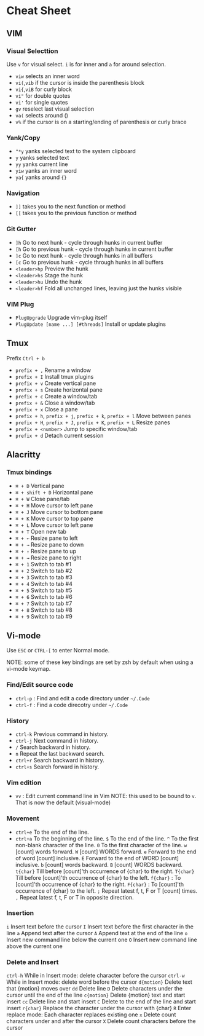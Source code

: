 # Cheat Sheet

## VIM

### Visual Selecttion

Use `v` for visual select. `i` is for inner and `a` for around selection.

- `viw` selects an inner word
- `vi(`,`vib` if the cursor is inside the parenthesis block
- `vi{`,`viB` for curly block
- `vi"` for double quotes
- `vi'` for single quotes
- `gv` reselect last visual selection
- `va(` selects around ()
- `v%` if the cursor is on a starting/ending of parenthesis or curly brace

### Yank/Copy

- `"*y` yanks selected text to the system clipboard
- `y` yanks selected text
- `yy` yanks current line
- `yiw` yanks an inner word
- `ya{` yanks around `{}`

### Navigation

- `]]` takes you to the next function or method
- `[[` takes you to the previous function or method

### Git Gutter

- `]h` Go to next hunk - cycle through hunks in current buffer
- `[h` Go to previous hunk - cycle through hunks in current buffer
- `]c` Go to next hunk - cycle through hunks in all buffers
- `[c` Go to previous hunk - cycle through hunks in all buffers
- `<leader>hp` Preview the hunk
- `<leader>hs` Stage the hunk
- `<leader>hu` Undo the hunk
- `<leader>hf` Fold all unchanged lines, leaving just the hunks visible

### VIM Plug

- `PlugUpgrade` Upgrade vim-plug itself
- `PlugUpdate [name ...] [#threads]` Install or update plugins

## Tmux

Prefix `Ctrl + b`

- `prefix + ,` Rename a window
- `prefix + I` Install tmux plugins
- `prefix + v` Create vertical pane
- `prefix + s` Create horizontal pane
- `prefix + c` Create a window/tab
- `prefix + &` Close a window/tab
- `prefix + x` Close a pane
- `prefix + h`, `prefix + j`, `prefix + k`, `prefix + l` Move between panes
- `prefix + H`, `prefix + J`, `prefix + K`, `prefix + L` Resize panes
- `prefix + <number>` Jump to specific window/tab
- `prefix + d` Detach current session

## Alacritty

### Tmux bindings

- `⌘ + D` Vertical pane
- `⌘ + shift + D` Horizontal pane
- `⌘ + W` Close pane/tab
- `⌘ + H` Move cursor to left pane
- `⌘ + J` Move cursor to bottom pane
- `⌘ + K` Move cursor to top pane
- `⌘ + L` Move cursor to left pane
- `⌘ + T` Open new tab
- `⌘ + ←` Resize pane to left
- `⌘ + →` Resize pane to down
- `⌘ + ↑` Resize pane to up
- `⌘ + →` Resize pane to right
- `⌘ + 1` Switch to tab #1
- `⌘ + 2` Switch to tab #2
- `⌘ + 3` Switch to tab #3
- `⌘ + 4` Switch to tab #4
- `⌘ + 5` Switch to tab #5
- `⌘ + 6` Switch to tab #6
- `⌘ + 7` Switch to tab #7
- `⌘ + 8` Switch to tab #8
- `⌘ + 9` Switch to tab #9

## Vi-mode

Use `ESC` or `CTRL-[` to enter Normal mode.

NOTE: some of these key bindings are set by zsh by default when using a vi-mode keymap.

### Find/Edit source code

- `ctrl-p` : Find and edit a code directory under `~/.Code`
- `ctrl-f` : Find a code direcotry under `~/.Code`

### History

- `ctrl-k` Previous command in history.
- `ctrl-j` Next command in history.
- `/` Search backward in history.
- `n` Repeat the last backward search.
- `ctrl+r` Search backward in history.
- `ctrl+s` Search forward in history.

### Vim edition

- `vv` : Edit current command line in Vim
NOTE: this used to be bound to `v`. That is now the default (visual-mode)

### Movement

- `ctrl+e` To the end of the line.
- `ctrl+a` To the beginning of the line.
`$` To the end of the line.
`^` To the first non-blank character of the line.
`0` To the first character of the line.
`w` [count] words forward.
`W` [count] WORDS forward.
`e` Forward to the end of word [count] inclusive.
`E` Forward to the end of WORD [count] inclusive.
`b` [count] words backward.
`B` [count] WORDS backward.
`t{char}` Till before [count]'th occurrence of {char} to the right.
`T{char}` Till before [count]'th occurrence of {char} to the left.
`f{char}` : To [count]'th occurrence of {char} to the right.
`F{char}` : To [count]'th occurrence of {char} to the left.
`;` Repeat latest f, t, F or T [count] times.
`,` Repeat latest f, t, F or T in opposite direction.

### Insertion

`i` Insert text before the cursor
`I` Insert text before the first character in the line
`a` Append text after the cursor
`A` Append text at the end of the line
`o` Insert new command line below the current one
`O` Insert new command line above the current one

### Delete and Insert

`ctrl-h` While in Insert mode: delete character before the cursor
`ctrl-w` While in Insert mode: delete word before the cursor
`d{motion}` Delete text that {motion} moves over
`dd` Delete line
`D` Delete characters under the cursor until the end of the line
`c{motion}` Delete {motion} text and start insert
`cc` Delete line and start insert
`C` Delete to the end of the line and start insert
`r{char}` Replace the character under the cursor with {char}
`R` Enter replace mode: Each character replaces existing one
`x` Delete count characters under and after the cursor
`X` Delete count characters before the cursor
